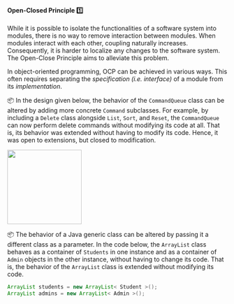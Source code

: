 <div id="title">

#### Open-Closed Principle :one:

</div>

<div id="body">

While it is possible to isolate the functionalities of a software system into modules, there is no way to remove interaction between modules. When modules interact with each other, coupling naturally increases. Consequently, it is harder to localize any changes to the software system. The Open-Close Principle aims to alleviate this problem. 

<tip-box type="definition"> 
  <include src="../../common/definitions.md#def-open-closed-principle"/>
</tip-box>

In object-oriented programming, OCP can be achieved in various ways. This often requires separating the _specification (i.e. interface)_ of a module from its _implementation_.

<tip-box>

:package: In the design given below, the behavior of the `CommandQueue` class can be altered by adding more concrete `Command` subclasses. For example, by including a `Delete` class alongside `List`, `Sort`, and `Reset`, the `CommandQueue` can now perform delete commands without modifying its code at all. That is, its behavior was extended without having to modify its code. Hence, it was open to extensions, but closed to modification.

<img src="{{baseUrl}}/principles/openClosedPrinciple/images/commandQueue.png" height="170" />
<p/>

</tip-box>

<tip-box>

:package: The behavior of a Java generic class can be altered by passing it a different class as a parameter. In the code below, the `ArrayList` class behaves as a container of `Students` in one instance and as a container of `Admin` objects in the other instance, without having to change its code. That is, the behavior of the `ArrayList` class is extended without modifying its code.

```java
ArrayList students = new ArrayList< Student >();
ArrayList admins = new ArrayList< Admin >();  	
```
</tip-box>

</div>

<div id="extras">

<include src="exercises.md" />

</div>